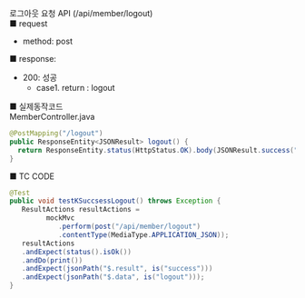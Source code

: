 로그아웃 요청 API (/api/member/logout)  
■ request
   - method: post
  
■ response:  
   - 200: 성공  
      - case1. return : logout  
  
■ 실제동작코드  
MemberController.java  
```java
@PostMapping("/logout")
public ResponseEntity<JSONResult> logout() {
  return ResponseEntity.status(HttpStatus.OK).body(JSONResult.success("logout"));
}
```
  
■ TC CODE  
  
```java
@Test
public void testKSuccsessLogout() throws Exception {
   ResultActions resultActions =
         mockMvc
            .perform(post("/api/member/logout")
            .contentType(MediaType.APPLICATION_JSON));
   resultActions
   .andExpect(status().isOk())
   .andDo(print())
   .andExpect(jsonPath("$.result", is("success")))
   .andExpect(jsonPath("$.data", is("logout")));
}
```
